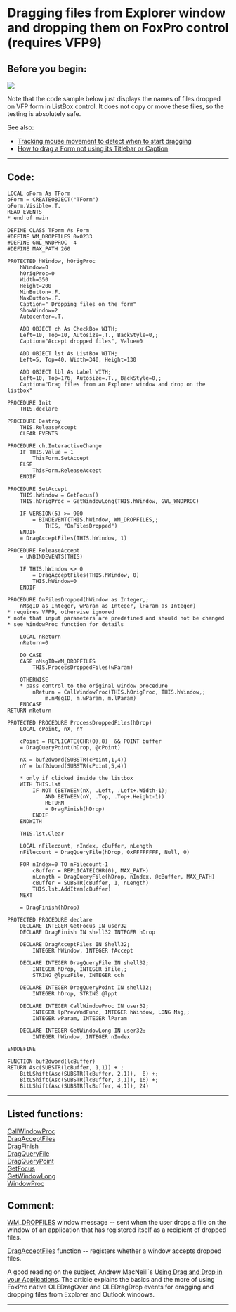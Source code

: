 
# Dragging files from Explorer window and dropping them on FoxPro control (requires VFP9)

## Before you begin:
![](../)  

Note that the code sample below just displays the names of files dropped on VFP form in ListBox control. It does not copy or move these files, so the testing is absolutely safe.  

See also:

* [Tracking mouse movement to detect when to start dragging](sample_281.md)  
* [How to drag a Form not using its Titlebar or Caption](sample_195.md)  
  
***  


## Code:
```foxpro  
LOCAL oForm As TForm
oForm = CREATEOBJECT("TForm")
oForm.Visible=.T.
READ EVENTS
* end of main

DEFINE CLASS TForm As Form
#DEFINE WM_DROPFILES 0x0233
#DEFINE GWL_WNDPROC -4
#DEFINE MAX_PATH 260

PROTECTED hWindow, hOrigProc
	hWindow=0
	hOrigProc=0
	Width=350
	Height=200
	MinButton=.F.
	MaxButton=.F.
	Caption=" Dropping files on the form"
	ShowWindow=2
	Autocenter=.T.

	ADD OBJECT ch As CheckBox WITH;
	Left=10, Top=10, Autosize=.T., BackStyle=0,;
	Caption="Accept dropped files", Value=0
	
	ADD OBJECT lst As ListBox WITH;
	Left=5, Top=40, Width=340, Height=130
	
	ADD OBJECT lbl As Label WITH;
	Left=10, Top=176, Autosize=.T., BackStyle=0,;
	Caption="Drag files from an Explorer window and drop on the listbox"

PROCEDURE Init
	THIS.declare

PROCEDURE Destroy
	THIS.ReleaseAccept
	CLEAR EVENTS

PROCEDURE ch.InteractiveChange
	IF THIS.Value = 1
		ThisForm.SetAccept
	ELSE
		ThisForm.ReleaseAccept
	ENDIF

PROCEDURE SetAccept
	THIS.hWindow = GetFocus()
	THIS.hOrigProc = GetWindowLong(THIS.hWindow, GWL_WNDPROC)

	IF VERSION(5) >= 900
		= BINDEVENT(THIS.hWindow, WM_DROPFILES,;
			THIS, "OnFilesDropped")
	ENDIF
	= DragAcceptFiles(THIS.hWindow, 1)

PROCEDURE ReleaseAccept
	= UNBINDEVENTS(THIS)

	IF THIS.hWindow <> 0
		= DragAcceptFiles(THIS.hWindow, 0)
		THIS.hWindow=0
	ENDIF

PROCEDURE OnFilesDropped(hWindow as Integer,;
	nMsgID as Integer, wParam as Integer, lParam as Integer)
* requires VFP9, otherwise ignored
* note that input parameters are predefined and should not be changed
* see WindowProc function for details

	LOCAL nReturn
	nReturn=0
	
	DO CASE
	CASE nMsgID=WM_DROPFILES
		THIS.ProcessDroppedFiles(wParam)
		
	OTHERWISE
	* pass control to the original window procedure
		nReturn = CallWindowProc(THIS.hOrigProc, THIS.hWindow,;
			m.nMsgID, m.wParam, m.lParam)
	ENDCASE
RETURN nReturn

PROTECTED PROCEDURE ProcessDroppedFiles(hDrop)
	LOCAL cPoint, nX, nY

	cPoint = REPLICATE(CHR(0),8)  && POINT buffer
	= DragQueryPoint(hDrop, @cPoint)

	nX = buf2dword(SUBSTR(cPoint,1,4))
	nY = buf2dword(SUBSTR(cPoint,5,4))
	
	* only if clicked inside the listbox
	WITH THIS.lst
		IF NOT (BETWEEN(nX, .Left, .Left+.Width-1);
			AND BETWEEN(nY, .Top, .Top+.Height-1))
			RETURN
			= DragFinish(hDrop)
		ENDIF
	ENDWITH
	
	THIS.lst.Clear
	
	LOCAL nFilecount, nIndex, cBuffer, nLength
	nFilecount = DragQueryFile(hDrop, 0xFFFFFFFF, Null, 0)
	
	FOR nIndex=0 TO nFilecount-1
		cBuffer = REPLICATE(CHR(0), MAX_PATH)
		nLength = DragQueryFile(hDrop, nIndex, @cBuffer, MAX_PATH)
		cBuffer = SUBSTR(cBuffer, 1, nLength)
		THIS.lst.AddItem(cBuffer)
	NEXT

	= DragFinish(hDrop)

PROTECTED PROCEDURE declare
	DECLARE INTEGER GetFocus IN user32
	DECLARE DragFinish IN shell32 INTEGER hDrop

	DECLARE DragAcceptFiles IN Shell32;
		INTEGER hWindow, INTEGER fAccept

	DECLARE INTEGER DragQueryFile IN shell32;
		INTEGER hDrop, INTEGER iFile,;
		STRING @lpszFile, INTEGER cch

	DECLARE INTEGER DragQueryPoint IN shell32;
		INTEGER hDrop, STRING @lppt

	DECLARE INTEGER CallWindowProc IN user32;
		INTEGER lpPrevWndFunc, INTEGER hWindow, LONG Msg,;
		INTEGER wParam, INTEGER lParam

	DECLARE INTEGER GetWindowLong IN user32;
		INTEGER hWindow, INTEGER nIndex

ENDDEFINE

FUNCTION buf2dword(lcBuffer)
RETURN Asc(SUBSTR(lcBuffer, 1,1)) + ;
	BitLShift(Asc(SUBSTR(lcBuffer, 2,1)),  8) +;
	BitLShift(Asc(SUBSTR(lcBuffer, 3,1)), 16) +;
	BitLShift(Asc(SUBSTR(lcBuffer, 4,1)), 24)  
```  
***  


## Listed functions:
[CallWindowProc](../libraries/user32/CallWindowProc.md)  
[DragAcceptFiles](../libraries/user32/DragAcceptFiles.md)  
[DragFinish](../libraries/shell32/DragFinish.md)  
[DragQueryFile](../libraries/shell32/DragQueryFile.md)  
[DragQueryPoint](../libraries/shell32/DragQueryPoint.md)  
[GetFocus](../libraries/user32/GetFocus.md)  
[GetWindowLong](../libraries/user32/GetWindowLong.md)  
[WindowProc](../libraries/kernel32/WindowProc.md)  

## Comment:
<a href="http://msdn.microsoft.com/en-us/library/windows/desktop/bb774303(v=vs.85).aspx">WM_DROPFILES</a> window message -- sent when the user drops a file on the window of an application that has registered itself as a recipient of dropped files.  
  
<a href="http://msdn.microsoft.com/en-us/library/windows/desktop/bb776406(v=vs.85).aspx">DragAcceptFiles</a> function -- registers whether a window accepts dropped files.  
  
A good reading on the subject, Andrew MacNeill`s <a href="http://www.aksel.com/whitepapers/dragdrop.htm">Using Drag and Drop in your Applications</a>. The article explains the basics and the more of using FoxPro native OLEDragOver and OLEDragDrop events for dragging and dropping files from Explorer and Outlook windows.  
  
***  

